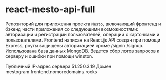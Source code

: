 # react-mesto-api-full

Репозиторий для приложения проекта `Mesto`, включающий фронтенд и бэкенд части приложения со следующими возможностями: авторизации и регистрации пользователей, операции с карточками и пользователями.
Frontend написан на React.js
API создан при помощи Express, роуты защищены авторизацией кроме /signin  /signup.
Иcпользована  база данных MongoDB.
Ведется сбор логов запросов к серверу и ошибки при помощи winston.

Публичный IP-адрес сервера 51.250.3.19
Домен mestogram.frontend.nomoredomains.rocks
